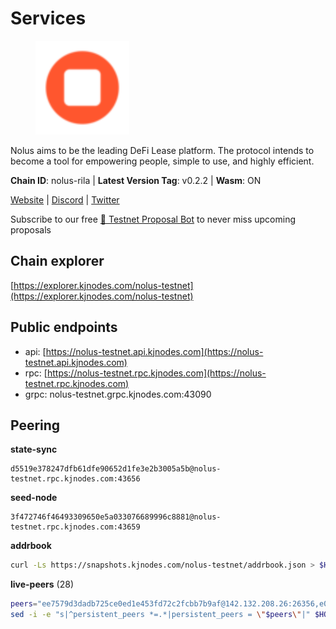 # Services

<figure><img src="https://raw.githubusercontent.com/kj89/cosmos-images/main/logos/nolus.png" width="150" alt=""><figcaption></figcaption></figure>

Nolus aims to be the leading DeFi Lease platform. The protocol  intends to become a tool for empowering people, simple to use, and highly efficient.

**Chain ID**: nolus-rila | **Latest Version Tag**: v0.2.2 | **Wasm**: ON

[Website](https://www.nolus.io) | [Discord](https://discord.gg/nolus-protocol) | [Twitter](https://twitter.com/NolusProtocol)



Subscribe to our free [🤖 Testnet Proposal Bot](https://t.me/kjnodes_testnet_proposal_bot) to never miss upcoming proposals


## Chain explorer
[https://explorer.kjnodes.com/nolus-testnet](https://explorer.kjnodes.com/nolus-testnet)

## Public endpoints

* api: [https://nolus-testnet.api.kjnodes.com](https://nolus-testnet.api.kjnodes.com)
* rpc: [https://nolus-testnet.rpc.kjnodes.com](https://nolus-testnet.rpc.kjnodes.com)
* grpc: nolus-testnet.grpc.kjnodes.com:43090

## Peering

**state-sync**

```text
d5519e378247dfb61dfe90652d1fe3e2b3005a5b@nolus-testnet.rpc.kjnodes.com:43656
```

**seed-node**

```text
3f472746f46493309650e5a033076689996c8881@nolus-testnet.rpc.kjnodes.com:43659
```

**addrbook**
```bash
curl -Ls https://snapshots.kjnodes.com/nolus-testnet/addrbook.json > $HOME/.nolus/config/addrbook.json
```

**live-peers** (28)
```bash
peers="ee7579d3dadb725ce0ed1e453fd72c2fcbb7b9af@142.132.208.26:26356,e0ab3276d94a8fbdf04b0b9eb95df22f7037eb89@167.235.31.186:34656,6b14535ff005667f324f8439a55a21ee2f170d12@95.217.211.81:26656,d5519e378247dfb61dfe90652d1fe3e2b3005a5b@65.109.68.190:43656,8b0b427b4567a7a66f05fab1146ee97b52ad7958@93.189.30.119:26656,654e76e7d4b27fdb3a931fe2d44c51184d8a5731@5.161.78.48:26656,b0fa31de7a29b92b4c910cbafb2789626a1db8a9@65.108.9.164:20756,5c2a752c9b1952dbed075c56c600c3a79b58c395@195.3.220.135:27016,55efbf3711e104ada09b4dadba5890ea2a96d4b7@65.109.116.204:20756,228b1139c787fcb02358d99db748119123cf08c0@65.109.65.163:20756,5d323e4127ebf0c3139f3081765606e32052fa3e@65.109.92.148:26656,33f4b7f56b6708526f0638162f020394de0ce5e9@65.21.229.33:28656,6c7df995fc208bf1e46b247eea141923868d9452@185.144.99.9:26656,b19bd98f29fefc0c78e6b16b02e652a2148d3bfe@91.223.3.144:26556,46e87e63ebfb628613a7c33ff69946ebd45fa510@176.99.142.180:36656,50d786a2d242839fe2bdb69bee694d7ffa455824@5.161.60.42:18656,79eea22837193c2b8e4d9ad1c633486f30faaa1c@144.76.27.79:56656,03ec7af23216082eeccc690b7bdcbe497bf2dcf8@136.243.88.91:9000,2fc6d24d1d77c34427ce7cbb24de5ee4d4debe7c@161.97.108.208:26656,1c50df97e155afa50189f48daf41be046c7fe682@85.10.202.135:32656,e6e48680fa62c03bed242c52eb21d3cbe44a6752@46.8.210.144:26856,acd39ab5b00e5611df296b2e6fb4f6a44a32513f@23.88.5.169:21656,f7af30d030da2dd7a0a369997eafa1bdb4f53e75@83.11.99.192:24656,48283100d4cf8068dc16ef1b10aacf092303ec2f@65.109.85.170:47656,ce6a67a084a25c189ed92522f1a0f6c44ec7cc3a@116.202.227.117:43656,2c0ff6e5f30189559ad336a1eb17ae48fcacc8ee@95.216.14.58:61456,f9734a35578309156308f12eba510ef995de4769@165.22.111.173:20756,d71f6a702561b08023810464a96668045dbabd9e@95.214.55.25:26656"
sed -i -e "s|^persistent_peers *=.*|persistent_peers = \"$peers\"|" $HOME/.nolus/config/config.toml
```
